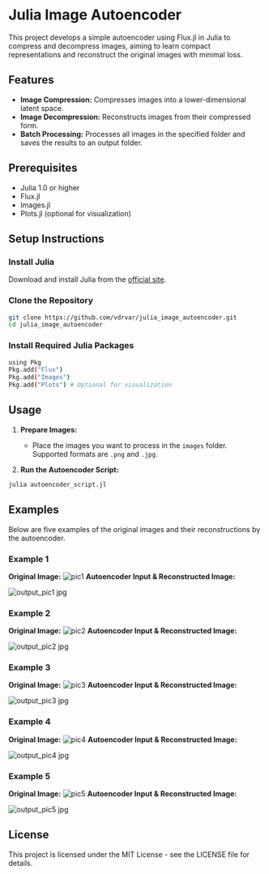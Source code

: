 # Julia Image Autoencoder

This project develops a simple autoencoder using Flux.jl in Julia to compress and decompress images, aiming to learn compact representations and reconstruct the original images with minimal loss.

## Features
- **Image Compression:** Compresses images into a lower-dimensional latent space.
- **Image Decompression:** Reconstructs images from their compressed form.
- **Batch Processing:** Processes all images in the specified folder and saves the results to an output folder.

## Prerequisites
- Julia 1.0 or higher
- Flux.jl
- Images.jl
- Plots.jl (optional for visualization)

## Setup Instructions

### Install Julia
Download and install Julia from the [official site](https://julialang.org/downloads/).

### Clone the Repository
```bash
git clone https://github.com/vdrvar/julia_image_autoencoder.git
cd julia_image_autoencoder
```

### Install Required Julia Packages
```bash
using Pkg
Pkg.add("Flux")
Pkg.add("Images")
Pkg.add("Plots") # Optional for visualization
```

## Usage

1. **Prepare Images:**
   - Place the images you want to process in the `images` folder. Supported formats are `.png` and `.jpg`.

2. **Run the Autoencoder Script:**
```bash
julia autoencoder_script.jl
```

  


## Examples

Below are five examples of the original images and their reconstructions by the autoencoder.

### Example 1
**Original Image:**
![pic1](https://github.com/vdrvar/julia_image_autoencoder/assets/48907543/0b91b744-36c9-4cae-93d6-771bd205bb4a)
**Autoencoder Input & Reconstructed Image:**

![output_pic1 jpg](https://github.com/vdrvar/julia_image_autoencoder/assets/48907543/7ff37840-da84-4f7b-8500-6d5e4120c030)

### Example 2
**Original Image:**
![pic2](https://github.com/vdrvar/julia_image_autoencoder/assets/48907543/dd2809f1-536e-4300-9462-8c2740b4f2ac)
**Autoencoder Input & Reconstructed Image:**

![output_pic2 jpg](https://github.com/vdrvar/julia_image_autoencoder/assets/48907543/bdbc4525-e9f2-4cee-ac7a-56b9c9f43ffe)

### Example 3
**Original Image:**
![pic3](https://github.com/vdrvar/julia_image_autoencoder/assets/48907543/9aa71a0f-d9b8-41b3-a211-8a16a8078b28)
**Autoencoder Input & Reconstructed Image:**

![output_pic3 jpg](https://github.com/vdrvar/julia_image_autoencoder/assets/48907543/1cf61129-eda5-4915-bd9b-63bb95af5fbd)

### Example 4
**Original Image:**
![pic4](https://github.com/vdrvar/julia_image_autoencoder/assets/48907543/2861888d-4cb4-4e20-b073-15f520b10b11)
**Autoencoder Input & Reconstructed Image:**

![output_pic4 jpg](https://github.com/vdrvar/julia_image_autoencoder/assets/48907543/eb816a5d-6264-4bba-bf9e-f20a41ce723c)

### Example 5
**Original Image:**
![pic5](https://github.com/vdrvar/julia_image_autoencoder/assets/48907543/4d14bc55-62b2-4b0b-bf5f-945f72184346)
**Autoencoder Input & Reconstructed Image:**

![output_pic5 jpg](https://github.com/vdrvar/julia_image_autoencoder/assets/48907543/4b16210a-391a-494e-aad2-3c7030df47f6)

## License
This project is licensed under the MIT License - see the LICENSE file for details.
